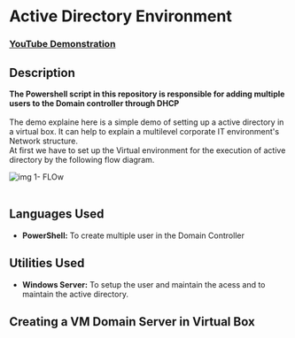 <h1>Active Directory Environment</h1>

 ### [YouTube Demonstration](https://youtu.be/MHsI8hJmggI?si=RmKL8lPGSc1vjlXV)


<h2>Description</h2>
<b>The Powershell script in this repository is responsible for adding multiple users to the Domain controller through DHCP </b>
<br />
<br />
The demo explaine here is a simple demo of setting up a active directory in a virtual box. It can help to explain a multilevel corporate IT environment's Network structure.
<br />
At first we have to set up the Virtual environment for the execution of active directory by the following flow diagram.
<br />


![img 1- FLOw](https://github.com/JOELFRANKO/Active_Directory_Environment/assets/81144974/edc853ca-dab3-45f7-99b9-8dc971449371)
<br />
<br />
<h2>Languages Used</h2>

- <b>PowerShell:</b> To create multiple user in the Domain Controller

<h2>Utilities Used</h2>

- <b>Windows Server:</b> To setup the user and maintain the acess and to maintain the active directory.

<h2>Creating a VM Domain Server in Virtual Box</h2>



<h2></h2>




<!--
 ```diff
- text in red
+ text in green
! text in orange
# text in gray
@@ text in purple (and bold)@@
```
--!>

